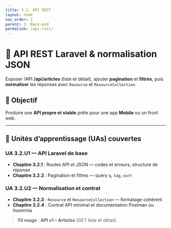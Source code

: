 ```yaml
---
title: 3.2. API REST
layout: home
nav_order: 2
parent: 3. Back-end
permalink: /api-rest/
---
```


# 🔌 API REST Laravel & normalisation JSON

Exposer l’API **/api/articles** (liste et détail), ajouter **pagination** et **filtres**, puis **normaliser** les réponses avec `Resource` et `ResourceCollection`.

## 🎯 Objectif
Produire une **API propre et stable** prête pour une app **Mobile** ou un front web.

---

## 📘 Unités d’apprentissage (UAs) couvertes

### UA 3.2.U1 — API Laravel de base
- **Chapitre 3.2.1** : Routes API et JSON — codes et erreurs, structure de réponse  
- **Chapitre 3.2.2** : Pagination et filtres — query `q`, `tag`, `sort`

### UA 3.2.U2 — Normalisation et contrat
- **Chapitre 3.2.3** : `Resource` et `ResourceCollection` — formatage cohérent  
- **Chapitre 3.2.4** : Contrat API minimal et documentation Postman ou Insomnia

> **Fil rouge** : **API v1 – Articles** (GET liste et détail).
